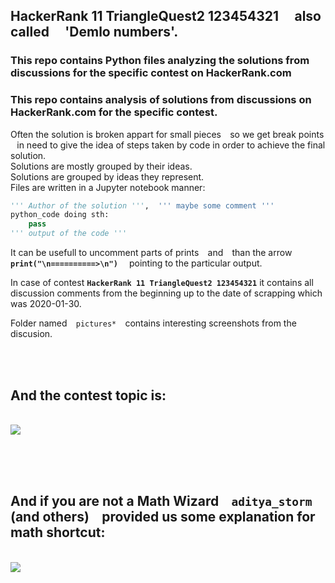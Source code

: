 ## HackerRank 11 TriangleQuest2 123454321 ⠀ also called ⠀ 'Demlo numbers'.
### This repo contains Python files analyzing the solutions from discussions for the specific contest on HackerRank.com

### This repo contains analysis of solutions from discussions on HackerRank.com for the specific contest.



Often the solution is broken appart for small pieces ⠀so we get break points ⠀in need to give the idea of steps taken by code in order to achieve the final solution.<br> Solutions are mostly grouped by their ideas. <br> Solutions are grouped by ideas they represent. <br>  Files are written in a Jupyter notebook manner:
``` python
''' Author of the solution ''',  ''' maybe some comment '''
python_code doing sth:
    pass
''' output of the code '''
```




It can be usefull to uncomment parts of prints ⠀and ⠀than the arrow ⠀ **` print("\n==========>\n") `** ⠀ pointing to the particular output.

In case of contest **` HackerRank 11 TriangleQuest2 123454321 `**  it contains all discussion comments from the beginning up to the date of scrapping  which was 2020-01-30.




Folder named ⠀` pictures* ` ⠀contains interesting screenshots from the discusion.





<br> <br> 
## And the contest topic is:
<br> 
<img    src="191018pią1432 TriangleQuest2 _ HackerRank.htm 191018Friday143203 x2 .png"   >




<br> <br> <br> 
## And if you are not a Math Wizard ⠀` aditya_storm ` (and others) ⠀provided us some explanation for math shortcut:
<br> 
<img    src="191018pią1432 MathWizard TriangleQuest2 _ HackerRank.htm 191025Friday011702_www.hackerrank.com_Triangle_Quest_2_Discussions_Python_HackerRank x2 .png"   >